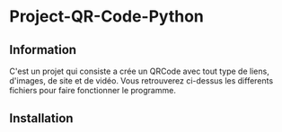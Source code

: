 # Project-QR-Code-Python
## Information
C'est un projet qui consiste a crée un QRCode avec tout type de liens, d'images, de site et de vidéo.
Vous retrouverez ci-dessus les differents fichiers pour faire fonctionner le programme.

## Installation
